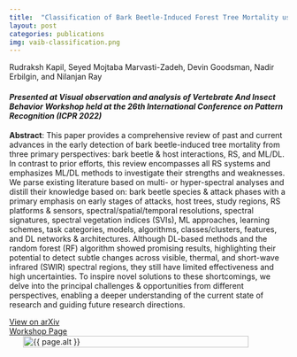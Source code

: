 ```yaml
---
title:  "Classification of Bark Beetle-Induced Forest Tree Mortality using Deep Learning"
layout: post
categories: publications
img: vaib-classification.png
---
```


Rudraksh Kapil, Seyed Mojtaba Marvasti-Zadeh, Devin Goodsman, Nadir Erbilgin, and Nilanjan Ray
<!-- **Rudraksh Kapil**, Seyed Mojtaba Marvasti-Zadeh, Devin Goodsman, Nilanjan Ray, and Nadir Erbilgin -->

#### *Presented at Visual observation and analysis of Vertebrate And Insect Behavior Workshop held at the 26th International Conference on Pattern Recognition (ICPR 2022)*



**Abstract**: This paper provides a comprehensive review of past and current advances in the early detection of bark beetle-induced tree mortality from three primary perspectives: bark beetle & host interactions, RS, and ML/DL. In contrast to prior efforts, this review encompasses all RS systems and emphasizes ML/DL methods to investigate their strengths and weaknesses. We parse existing literature based on multi- or hyper-spectral analyses and distill their knowledge based on: bark beetle species & attack phases with a primary emphasis on early stages of attacks, host trees, study regions, RS platforms & sensors, spectral/spatial/temporal resolutions, spectral signatures, spectral vegetation indices (SVIs), ML approaches, learning schemes, task categories, models, algorithms, classes/clusters, features, and DL networks & architectures. Although DL-based methods and the random forest (RF) algorithm showed promising results, highlighting their potential to detect subtle changes across visible, thermal, and short-wave infrared (SWIR) spectral regions, they still have limited effectiveness and high uncertainties. To inspire novel solutions to these shortcomings, we delve into the principal challenges & opportunities from different perspectives, enabling a deeper understanding of the current state of research and guiding future research directions.


<div class="button-container">
  <div class="more"><a href="https://arxiv.org/abs/2210.03829">View on arXiv</a></div>
  <div class="more"><a href="https://homepages.inf.ed.ac.uk/rbf/vaib22.html">Workshop Page</a></div>
</div>


<div style="display:flex;justify-content:center;align-items:center">
  <img src="{{ site.baseurl }}/resources/publications/{{ page.img }}" alt="{{ page.alt }}" style="width:90%;height:auto;justify-content:center">
</div>





